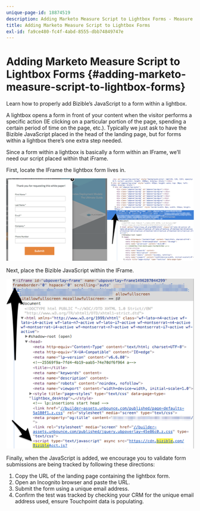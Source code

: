 ```yaml
---
unique-page-id: 18874519
description: Adding Marketo Measure Script to Lightbox Forms - Measure - Product Documentation
title: Adding Marketo Measure Script to Lightbox Forms
exl-id: fa9ce480-fc4f-4abd-8555-dbb74849747e
---
```

# Adding Marketo Measure Script to Lightbox Forms {#adding-marketo-measure-script-to-lightbox-forms}

Learn how to properly add Bizible’s JavaScript to a form within a lightbox.

A lightbox opens a form in front of your content when the visitor performs a specific action (IE clicking on a particular portion of the page, spending a certain period of time on the page, etc.). Typically we just ask to have the Bizible JavaScript placed in the head of the landing page, but for forms within a lightbox there’s one extra step needed.

Since a form within a lightbox is basically a form within an IFrame, we’ll need our script placed within that iFrame.

First, locate the IFrame the lightbox form lives in.

![](assets/1.png)

Next, place the Bizible JavaScript within the IFrame.

![](assets/2.png)

Finally, when the JavaScript is added, we encourage you to validate form submissions are being tracked by following these directions:

1. Copy the URL of the landing page containing the lightbox form.
1. Open an Incognito browser and paste the URL.
1. Submit the form using a unique email address.
1. Confirm the test was tracked by checking your CRM for the unique email address used, ensure Touchpoint data is populating.
